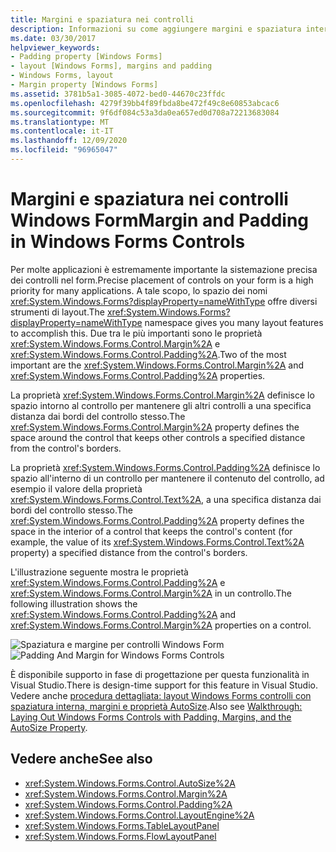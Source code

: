 ```yaml
---
title: Margini e spaziatura nei controlli
description: Informazioni su come aggiungere margini e spaziatura interna nei controlli Windows Form con le proprietà Margin e Padding.
ms.date: 03/30/2017
helpviewer_keywords:
- Padding property [Windows Forms]
- layout [Windows Forms], margins and padding
- Windows Forms, layout
- Margin property [Windows Forms]
ms.assetid: 3781b5a1-3085-4072-bed0-44670c23ffdc
ms.openlocfilehash: 4279f39bb4f89fbda8be472f49c8e60853abcac6
ms.sourcegitcommit: 9f6df084c53a3da0ea657ed0d708a72213683084
ms.translationtype: MT
ms.contentlocale: it-IT
ms.lasthandoff: 12/09/2020
ms.locfileid: "96965047"
---
```

# <a name="margin-and-padding-in-windows-forms-controls"></a><span data-ttu-id="989f4-103">Margini e spaziatura nei controlli Windows Form</span><span class="sxs-lookup"><span data-stu-id="989f4-103">Margin and Padding in Windows Forms Controls</span></span>
<span data-ttu-id="989f4-104">Per molte applicazioni è estremamente importante la sistemazione precisa dei controlli nel form.</span><span class="sxs-lookup"><span data-stu-id="989f4-104">Precise placement of controls on your form is a high priority for many applications.</span></span> <span data-ttu-id="989f4-105">A tale scopo, lo spazio dei nomi <xref:System.Windows.Forms?displayProperty=nameWithType> offre diversi strumenti di layout.</span><span class="sxs-lookup"><span data-stu-id="989f4-105">The <xref:System.Windows.Forms?displayProperty=nameWithType> namespace gives you many layout features to accomplish this.</span></span> <span data-ttu-id="989f4-106">Due tra le più importanti sono le proprietà <xref:System.Windows.Forms.Control.Margin%2A> e <xref:System.Windows.Forms.Control.Padding%2A>.</span><span class="sxs-lookup"><span data-stu-id="989f4-106">Two of the most important are the <xref:System.Windows.Forms.Control.Margin%2A> and <xref:System.Windows.Forms.Control.Padding%2A> properties.</span></span>  
  
 <span data-ttu-id="989f4-107">La proprietà <xref:System.Windows.Forms.Control.Margin%2A> definisce lo spazio intorno al controllo per mantenere gli altri controlli a una specifica distanza dai bordi del controllo stesso.</span><span class="sxs-lookup"><span data-stu-id="989f4-107">The <xref:System.Windows.Forms.Control.Margin%2A> property defines the space around the control that keeps other controls a specified distance from the control's borders.</span></span>  
  
 <span data-ttu-id="989f4-108">La proprietà <xref:System.Windows.Forms.Control.Padding%2A> definisce lo spazio all'interno di un controllo per mantenere il contenuto del controllo, ad esempio il valore della proprietà <xref:System.Windows.Forms.Control.Text%2A>, a una specifica distanza dai bordi del controllo stesso.</span><span class="sxs-lookup"><span data-stu-id="989f4-108">The <xref:System.Windows.Forms.Control.Padding%2A> property defines the space in the interior of a control that keeps the control's content (for example, the value of its <xref:System.Windows.Forms.Control.Text%2A> property) a specified distance from the control's borders.</span></span>  
  
 <span data-ttu-id="989f4-109">L'illustrazione seguente mostra le proprietà <xref:System.Windows.Forms.Control.Padding%2A> e <xref:System.Windows.Forms.Control.Margin%2A> in un controllo.</span><span class="sxs-lookup"><span data-stu-id="989f4-109">The following illustration shows the <xref:System.Windows.Forms.Control.Padding%2A> and <xref:System.Windows.Forms.Control.Margin%2A> properties on a control.</span></span>  
  
 <span data-ttu-id="989f4-110">![Spaziatura e margine per controlli Windows Form](./media/vs-winformpadmargin.gif "VS_WinFormPadMargin")</span><span class="sxs-lookup"><span data-stu-id="989f4-110">![Padding And Margin for Windows Forms Controls](./media/vs-winformpadmargin.gif "VS_WinFormPadMargin")</span></span>  
  
 <span data-ttu-id="989f4-111">È disponibile supporto in fase di progettazione per questa funzionalità in Visual Studio.</span><span class="sxs-lookup"><span data-stu-id="989f4-111">There is design-time support for this feature in Visual Studio.</span></span> <span data-ttu-id="989f4-112">Vedere anche [procedura dettagliata: layout Windows Forms controlli con spaziatura interna, margini e proprietà AutoSize](windows-forms-controls-padding-autosize.md).</span><span class="sxs-lookup"><span data-stu-id="989f4-112">Also see [Walkthrough: Laying Out Windows Forms Controls with Padding, Margins, and the AutoSize Property](windows-forms-controls-padding-autosize.md).</span></span>  
  
## <a name="see-also"></a><span data-ttu-id="989f4-113">Vedere anche</span><span class="sxs-lookup"><span data-stu-id="989f4-113">See also</span></span>

- <xref:System.Windows.Forms.Control.AutoSize%2A>
- <xref:System.Windows.Forms.Control.Margin%2A>
- <xref:System.Windows.Forms.Control.Padding%2A>
- <xref:System.Windows.Forms.Control.LayoutEngine%2A>
- <xref:System.Windows.Forms.TableLayoutPanel>
- <xref:System.Windows.Forms.FlowLayoutPanel>
